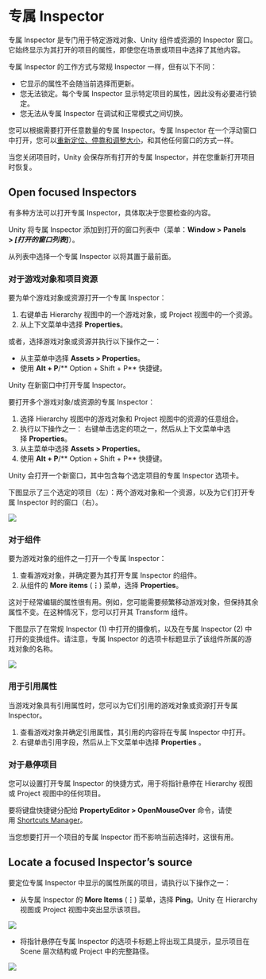 # 专属 Inspector

专属 Inspector 是专门用于特定游戏对象、Unity 组件或资源的 Inspector 窗口。它始终显示为其打开的项目的属性，即使您在场景或项目中选择了其他内容。

专属 Inspector 的工作方式与常规 Inspector 一样，但有以下不同：

- 它显示的属性不会随当前选择而更新。
- 您无法锁定。每个专属 Inspector 显示特定项目的属性，因此没有必要进行锁定。
- 您无法从专属 Inspector 在调试和正常模式之间切换。

您可以根据需要打开任意数量的专属 Inspector。专属 Inspector 在一个浮动窗口中打开，您可以[重新定位、停靠和调整大小](https://docs.unity3d.com/cn/2023.2/Manual/CustomizingYourWorkspace.html)，和其他任何窗口的方式一样。

当您关闭项目时，Unity 会保存所有打开的专属 Inspector，并在您重新打开项目时恢复。

## Open focused Inspectors

有多种方法可以打开专属 Inspector，具体取决于您要检查的内容。

Unity 将专属 Inspector 添加到打开的窗口列表中（菜单：**Window > Panels > _[打开的窗口列表]_**）。

从列表中选择一个专属 Inspector 以将其置于最前面。

### 对于游戏对象和项目资源

要为单个游戏对象或资源打开一个专属 Inspector：

1. 右键单击 Hierarchy 视图中的一个游戏对象，或 Project 视图中的一个资源。
2. 从上下文菜单中选择 **Properties**。

或者，选择游戏对象或资源并执行以下操作之一：

- 从主菜单中选择 **Assets > Properties**。
- 使用 **Alt + P**/** Option + Shift + P** 快捷键。

Unity 在新窗口中打开专属 Inspector。

要打开多个游戏对象/或资源的专属 Inspector：

1. 选择 Hierarchy 视图中的游戏对象和 Project 视图中的资源的任意组合。
2. 执行以下操作之一： 右键单击选定的项之一，然后从上下文菜单中选择 **Properties**。
3. 从主菜单中选择 **Assets > Properties**。
4. 使用 **Alt + P**/** Option + Shift + P** 快捷键。

Unity 会打开一个新窗口，其中包含每个选定项目的专属 Inspector 选项卡。

下图显示了三个选定的项目（左）：两个游戏对象和一个资源，以及为它们打开专属 Inspector 时的窗口（右）。

![](https://docs.unity3d.com/cn/2023.2/uploads/Main/focused-inspector-multi.png)

### 对于组件

要为游戏对象的组件之一打开一个专属 Inspector：

1. 查看游戏对象，并确定要为其打开专属 Inspector 的组件。
2. 从组件的 **More items** (**⋮**) 菜单，选择 **Properties**。

这对于经常编辑的属性很有用。例如，您可能需要频繁移动游戏对象，但保持其余属性不变。在这种情况下，您可以打开其 Transform 组件。

下图显示了在常规 Inspector (1) 中打开的摄像机，以及在专属 Inspector (2) 中打开的变换组件。请注意，专属 Inspector 的选项卡标题显示了该组件所属的游戏对象的名称。

![](https://docs.unity3d.com/cn/2023.2/uploads/Main/focused-inspector-component.png)

### 用于引用属性

当游戏对象具有引用属性时，您可以为它们引用的游戏对象或资源打开专属 Inspector。

1. 查看游戏对象并确定引用属性，其引用的内容将在专属 Inspector 中打开。
2. 右键单击引用字段，然后从上下文菜单中选择 **Properties** 。

### 对于悬停项目

您可以设置打开专属 Inspector 的快捷方式，用于将指针悬停在 Hierarchy 视图或 Project 视图中的任何项目。

要将键盘快捷键分配给 **PropertyEditor > OpenMouseOver** 命令，请使用 [Shortcuts Manager](https://docs.unity3d.com/cn/2023.2/Manual/ShortcutsManager.html)。

当您想要打开一个项目的专属 Inspector 而不影响当前选择时，这很有用。

## Locate a focused Inspector’s source

要定位专属 Inspector 中显示的属性所属的项目，请执行以下操作之一：

- 从专属 Inspector 的 **More Items** (**⋮**) 菜单，选择 **Ping**。Unity 在 Hierarchy 视图或 Project 视图中突出显示该项目。

![](https://docs.unity3d.com/cn/2023.2/uploads/Main/focused-inspector-ping.png)

- 将指针悬停在专属 Inspector 的选项卡标题上将出现工具提示，显示项目在 Scene 层次结构或 Project 中的完整路径。

![](https://docs.unity3d.com/cn/2023.2/uploads/Main/focused-inspector-tooltip.png)